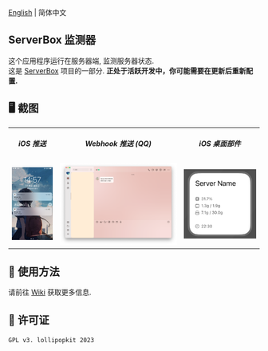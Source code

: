 [English](README.md) | 简体中文

## ServerBox 监测器
这个应用程序运行在服务器端, 监测服务器状态.  
这是 [ServerBox](https://github.com/lollipopkit/flutter_server_box) 项目的一部分.
**正处于活跃开发中，你可能需要在更新后重新配置.**

## 🖥️ 截图
<table>
  <tr>
    <td>
	    <h5 align="center">iOS 推送</h5>
    </td>
    <td>
	    <h5 align="center">Webhook 推送 (QQ)</h5>
    </td>
    <td>
	    <h5 align="center">iOS 桌面部件</h5>
    </td>
  </tr>
  <tr>
    <td>
	    <img width="107px" src="doc/imgs/ios-push.png">
    </td>
    <td>
	    <img width="307px" src="doc/imgs/webhook.png">
    </td>
    <td>
	    <img width="197px" src="doc/imgs/ios-widget.png">
    </td>
  </tr>
</table>

## 📖 使用方法
请前往 [Wiki](https://github.com/lollipopkit/server_box_monitor/wiki/%E4%B8%BB%E9%A1%B5) 获取更多信息.

## 🔖 许可证
`GPL v3. lollipopkit 2023`